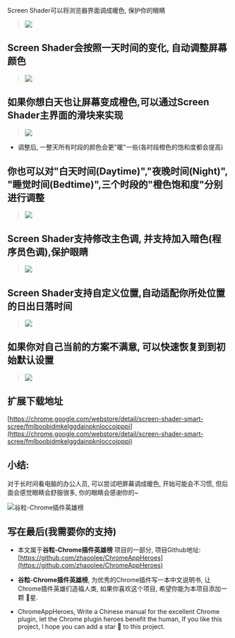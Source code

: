 Screen Shader可以将浏览器界面调成暖色, 保护你的眼睛
> ![](https://upload-images.jianshu.io/upload_images/3203841-1a8e383c4d05fc13.png?imageMogr2/auto-orient/strip%7CimageView2/2/w/1240)

## Screen Shader会按照一天时间的变化, 自动调整屏幕颜色

>![](https://upload-images.jianshu.io/upload_images/3203841-583068dcecfa059a.gif?imageMogr2/auto-orient/strip)

## 如果你想白天也让屏幕变成橙色,可以通过Screen Shader主界面的滑块来实现

>![](https://upload-images.jianshu.io/upload_images/3203841-d774b9500f4d9569.gif?imageMogr2/auto-orient/strip)
- 调整后, 一整天所有时段的颜色会更"暖"一些(各时段橙色的饱和度都会提高)

## 你也可以对"白天时间(Daytime)","夜晚时间(Night)", "睡觉时间(Bedtime)",三个时段的"橙色饱和度"分别进行调整

> ![](https://upload-images.jianshu.io/upload_images/3203841-14847a16738d2c05.gif?imageMogr2/auto-orient/strip)


## Screen Shader支持修改主色调, 并支持加入暗色(程序员色调),保护眼睛

> ![](https://upload-images.jianshu.io/upload_images/3203841-dd17e4cb97672aa2.gif?imageMogr2/auto-orient/strip)


## Screen Shader支持自定义位置,自动适配你所处位置的日出日落时间

>![](https://upload-images.jianshu.io/upload_images/3203841-8302cec9e34e7ad3.gif?imageMogr2/auto-orient/strip)

## 如果你对自己当前的方案不满意, 可以快速恢复到到初始默认设置

> ![](https://upload-images.jianshu.io/upload_images/3203841-9d3eabdc4dec07e3.gif?imageMogr2/auto-orient/strip)

## 扩展下载地址
[https://chrome.google.com/webstore/detail/screen-shader-smart-scree/fmlboobidmkelggdainpknloccojpppi](https://chrome.google.com/webstore/detail/screen-shader-smart-scree/fmlboobidmkelggdainpknloccojpppi)

## 小结:

对于长时间看电脑的办公人员, 可以尝试吧屏幕调成暖色, 开始可能会不习惯, 但后面会感觉眼睛会舒服很多, 你的眼睛会感谢你的~




![谷粒-Chrome插件英雄榜](https://upload-images.jianshu.io/upload_images/3203841-4f0b239a3bb43be8.jpg)




## 写在最后(我需要你的支持)
- 本文属于**谷粒-Chrome插件英雄榜** 项目的一部分, 项目Github地址: [https://github.com/zhaoolee/ChromeAppHeroes](https://github.com/zhaoolee/ChromeAppHeroes)

- **谷粒-Chrome插件英雄榜**, 为优秀的Chrome插件写一本中文说明书, 让Chrome插件英雄们造福人类, 如果你喜欢这个项目, 希望你能为本项目添加一颗 🌟星.

- ChromeAppHeroes, Write a Chinese manual for the excellent Chrome plugin, let the Chrome plugin heroes benefit the human, If you like this project, I hope you can add a star 🌟 to this project.


